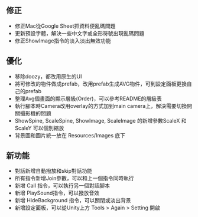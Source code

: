 ## 修正
-   修正Mac從Google Sheet抓資料便亂碼問題
-   更新預設字體，解決一些中文字或全形符號出現亂碼問題
-   修正ShowImage指令的淡入淡出無效功能

## 優化
-   移除doozy，都改用原生的UI
-   將可修改的物件做成prefab，改用prefab生成AVG物件，可到設定面板更換自己的prefab
-   整理Avg個畫面的顯示層級(Order)，可以參考README的層級表
-   執行腳本時Camera改用overlay的方式加到main camera上，解決需要切換開關攝影機的問題
-   ShowSpine, ScaleSpine, ShowImage, ScaleImage 的新增參數ScaleX 和 ScaleY 可以個別縮放
-   背景圖和圖片統一放在 Resources/Images 底下

## 新功能
-   對話新增自動撥放和skip對話功能
-   所有指令新增Join參數，可以和上一個指令同時執行
-   新增 Call 指令，可以執行另一個對話腳本
-   新增 PlaySound指令，可以撥放音效
-   新增 HideBackground 指令，可以關閉或淡出背景
-   新增設定面板，可以從Unity上方 Tools > Again > Setting 開啟

																			